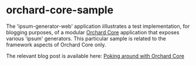 # orchard-core-sample
The 'ipsum-generator-web' application iillustrates a test implementation, for blogging purposes, of a modular <a href="https://github.com/OrchardCMS/Orchardcore" rel="noopener" target="_blank">Orchard Core</a> application that exposes various 'ipsum' generators. This particular sample is related to the framework aspects of Orchard Core only.

The relevant blog post is available here: [Poking around with Orchard Core](https://bearandhammer.net/2020/05/16/poking-around-with-orchard-core/)
